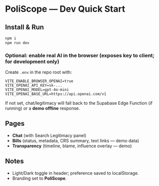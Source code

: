 # PoliScope — Dev Quick Start

## Install & Run
```bash
npm i
npm run dev
```

### Optional: enable real AI in the browser (exposes key to client; for development only)
Create `.env` in the repo root with:
```
VITE_ENABLE_BROWSER_OPENAI=true
VITE_OPENAI_API_KEY=sk-...
VITE_OPENAI_MODEL=gpt-4o-mini
VITE_OPENAI_BASE_URL=https://api.openai.com/v1
```
If not set, chat/legitimacy will fall back to the Supabase Edge Function (if running) or a **demo offline** response.

## Pages
- **Chat** (with Search Legitimacy panel)
- **Bills** (status, metadata, CRS summary, text links — demo data)
- **Transparency** (timeline, blame, influence overlay — demo)

## Notes
- Light/Dark toggle in header; preference saved to localStorage.
- Branding set to **PoliScope**.

